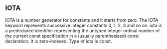 IOTA
----
   IOTA is a number generator for constants and it starts from zero. The IOTA  keyword represents successive integer constants 0, 1, 2, 3 and so on. iota is a predeclared identifier representing the untyped integer ordinal number of the current const specification in a (usually parenthesized) const declaration. It is zero-indexed. Type of iota is const.